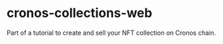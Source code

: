 # cronos-collections-web
Part of a tutorial to create and sell your NFT collection on Cronos chain.
